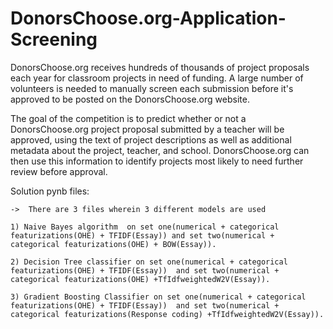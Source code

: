 # DonorsChoose.org-Application-Screening

DonorsChoose.org receives hundreds of thousands of project proposals each year for classroom projects in need of funding. A large number of volunteers is needed to manually screen each submission before it's approved to be posted on the DonorsChoose.org website.

The goal of the competition is to predict whether or not a DonorsChoose.org project proposal submitted by a teacher will be approved, using the text of project descriptions as well as additional metadata about the project, teacher, and school. DonorsChoose.org can then use this information to identify projects most likely to need further review before approval.

Solution pynb files:

    ->  There are 3 files wherein 3 different models are used
    
    1) Naive Bayes algorithm  on set one(numerical + categorical featurizations(OHE) + TFIDF(Essay)) and set two(numerical + categorical featurizations(OHE) + BOW(Essay)).
    
    2) Decision Tree classifier on set one(numerical + categorical featurizations(OHE) + TFIDF(Essay))  and set two(numerical + categorical featurizations(OHE) +TfIdfweightedW2V(Essay)). 
    
    3) Gradient Boosting Classifier on set one(numerical + categorical featurizations(OHE) + TFIDF(Essay))  and set two(numerical + categorical featurizations(Response coding) +TfIdfweightedW2V(Essay)). 
